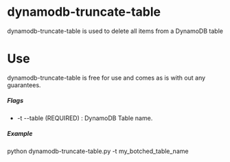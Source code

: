 # dynamodb-truncate-table

dynamodb-truncate-table is used to delete all items from a DynamoDB table

# Use
dynamodb-truncate-table is free for use and comes as is with out any guarantees.

##### Flags
* -t --table <config file> (REQUIRED) : DynamoDB Table name.

##### Example
python dynamodb-truncate-table.py -t my_botched_table_name
